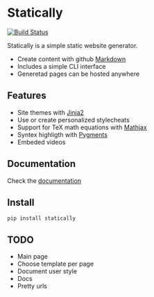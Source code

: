 # Statically

[![Build Status](https://travis-ci.org/joajfreitas/statically.png?branch=master)](https://travis-ci.org/joajfreitas/statically)

Statically is a simple static website generator.

* Create content with github [Markdown](https://pythonhosted.org/Markdown/)
* Includes a simple CLI interface
* Generetad pages can be hosted anywhere

## Features

* Site themes with [Jinja2](http://jinja.pocoo.org/)
* Use or create personalized stylecheats
* Support for TeX math equations with [Mathjax](https://www.mathjax.org/)
* Syntex highligth with [Pygments](http://pygments.org/)
* Embeded videos

## Documentation

Check the [documentation](http://pythonhosted.org/statically)

## Install

```
pip install statically
```

## TODO

* Main page
* Choose template per page
* Document user style
* Docs
* Pretty urls 


